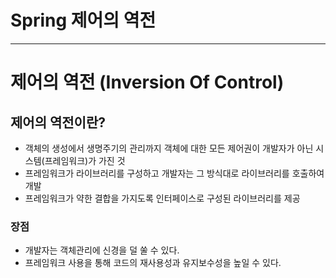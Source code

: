 # Spring 제어의 역전
-----------------
# 제어의 역전 (Inversion Of Control)
## 제어의 역전이란?
- 객체의 생성에서 생명주기의 관리까지 객체에 대한 모든 제어권이 개발자가 아닌 시스템(프레임워크)가 가진 것
- 프레임워크가 라이브러리를 구성하고 개발자는 그 방식대로 라이브러리를 호출하여 개발
- 프레임워크가 약한 결합을 가지도록 인터페이스로 구성된 라이브러리를 제공
### 장점
- 개발자는 객체관리에 신경을 덜 쑬 수 있다.
- 프레임워크 사용을 통해 코드의 재사용성과 유지보수성을 높일 수 있다.
